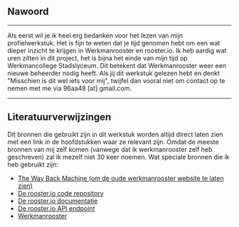 ## Nawoord
---

Als eerst wil je ik heel erg bedanken voor het lezen van mijn profielwerkstuk. Het is fijn te weten dat je tijd genomen hebt om een wat dieper inzicht te krijgen in Werkmanrooster en rooster.io. Ik heb aardig wat uren zitten in dit project, het is bijna het einde van mijn tijd op Werkmancollege Stadslyceum. Dit betekent dat Werkmanrooster weer een nieuwe beheerder nodig heeft. Als jij dit werkstuk gelezen hebt en denkt "Misschien is dit wel iets voor mij", twijfel dan vooral niet om contact op te nemen met me via 96aa48 [at] gmail.com.

---
## Literatuurverwijzingen
Dit bronnen die gebruikt zijn in dit werkstuk worden altijd direct laten zien met een link in de hoofdstukken waar ze relevant zijn. Omdat de meeste bronnen van mij zelf komen (vanwege dat ik werkmanrooster zelf heb geschreven) zal ik mezelf niet 30 keer noemen. Wat speciale bronnen die ik heb gebruikt zijn:

* [The Way Back Machine (om de oude werkmanrooster website te laten zien)](http://web.archive.org/web/20140103031959/http://werkmanrooster.nl/)
* [De rooster.io code repository](https://github.com/96aa48/rooster.io)
* [De rooster.io documentatie](http://docs.werkmanrooster.nl)
* [De rooster.io API endpoint](http://werkmanrooster.nl/api)
* [Werkmanrooster](http://werkmanrooster.nl/)
